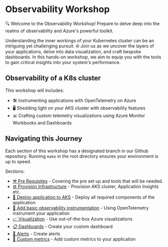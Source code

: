 # Observability Workshop

🔍 Welcome to the Observability Workshop! Prepare to delve deep into the realms of observability and Azure's powerful toolkit.

Understanding the inner workings of your Kubernetes cluster can be an intriguing yet challenging pursuit. 🌐 Join us as we uncover the layers of your applications, delve into data visualization, and craft bespoke dashboards. In this hands-on workshop, we aim to equip you with the tools to gain critical insights into your system's performance.

## Observability of a K8s cluster

This workshop will includes:

- 🛠️ Instrumenting applications with OpenTelemetry on Azure
- 🖥️ Shedding light on your AKS cluster with observability features
- 📊 Crafting custom telemetry visualizations using Azure Monitor Workbooks and Dashboards

## Navigating this Journey

Each section of this workshop has a designated branch in our Github repository. Running `make` in the root directory ensures your environment is up to speed.

Sections:

- [⚒️ Pre Requisites](./00-pre-requisite/README.md) - Covering the pre set up and tools that will be
  needed.
- [⚙️ Provision Infrastructure](./01-provision-infrastructure/README.md) - Provision AKS cluster, Application Insights etc.
- [🧩 Deploy application to AKS](./02-deploy-application/README.md) - Deploy all required components of the application
- [🔎 Add basic observability instrumentation](./03-add-basic-observability-instrumentation/README.md) - Using OpenTelemetry instrument your application
- [📈 Visualization](./04-visualization/README.md) - Use out-of-the-box Azure visualizations
- [📋 Dashboards](./05-dashboards/README.md) - Create your custom dashboard
- [🚨 Alerts](./05-alert/README.md) - Create alerts
- [🌟 Custom metrics](./07-custom-metrics/README.md) - Add custom metrics to your application

<!-- Additional Read:

- [📖 Azure Observability 101](./10-azure-observabity-101/README.md) - Covering the basics of the azure observability suite -->
